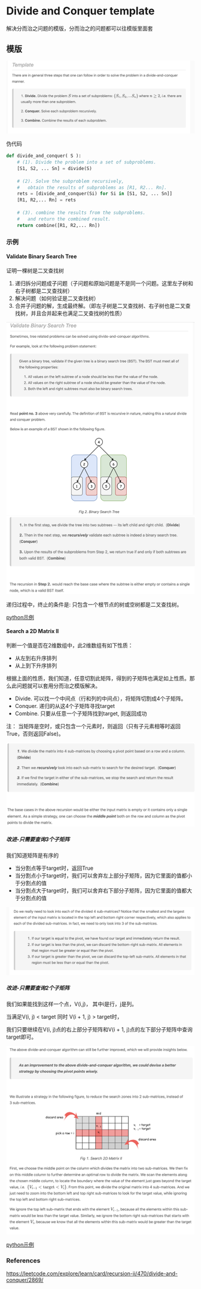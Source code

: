 # Divide and Conquer template
解决分而治之问题的模版，分而治之的问题都可以往模版里面套

## 模版
![分而治之解决问题模版](/images/explore/recursion-ii/divide-and-conquer/DC-template.png)

伪代码

```python
def divide_and_conquer( S ):
    # (1). Divide the problem into a set of subproblems.
    [S1, S2, ... Sn] = divide(S)

    # (2). Solve the subproblem recursively,
    #   obtain the results of subproblems as [R1, R2... Rn].
    rets = [divide_and_conquer(Si) for Si in [S1, S2, ... Sn]]
    [R1, R2,... Rn] = rets

    # (3). combine the results from the subproblems.
    #   and return the combined result.
    return combine([R1, R2,... Rn])
```

### 示例
#### Validate Binary Search Tree
证明一棵树是二叉查找树
1. 递归拆分问题成子问题（子问题和原始问题是不是同一个问题。这里左子树和右子树都是二叉查找树）
2. 解决问题（如何验证是二叉查找树）
3. 合并子问题的解，生成最终解。（即左子树是二叉查找树、右子树也是二叉查找树，并且合并起来也满足二叉查找树的性质）

![证明是二叉查找树1](/images/explore/recursion-ii/divide-and-conquer/DC-template-validate-BST-1.png)
![证明是二叉查找树2](/images/explore/recursion-ii/divide-and-conquer/DC-template-validate-BST-2.png)

递归过程中，终止的条件是: 只包含一个根节点的树或空树都是二叉查找树。

[python示例](/algorithms/python/validate-binary-search-tree/validate-binary-search-tree.py)

#### Search a 2D Matrix II
判断一个值是否在2维数组中，此2维数组有如下性质：
* 从左到右升序排列
* 从上到下升序排列

根据上面的性质，我们知道，任意切割此矩阵，得到的子矩阵也满足如上性质。那么此问题就可以套用分而治之模版解决。

* Divide. 可以找一个中间点（行和列的中间点），将矩阵切割成4个子矩阵。
* Conquer. 递归的从这4个子矩阵寻找target
* Combine. 只要从任意一个子矩阵找到target, 则返回成功

注： 当矩阵是空时，或只包含一个元素时，则返回（只有子元素相等时返回True，否则返回False)。

![2维有序矩阵查找数据](/images/explore/recursion-ii/divide-and-conquer/DC-template-search-2d-matrix-II-1.png)

##### 改进-只需要查询3个子矩阵

我们知道矩阵是有序的
* 当分割点等于target时，返回True
* 当分割点小于target时，我们可以舍弃左上部分子矩阵，因为它里面的值都小于分割点的值
* 当分割点大于target时，我们可以舍弃右下部分子矩阵，因为它里面的值都大于分割点的值

![2维有序矩阵查找数据只需要查询3个子矩阵](/images/explore/recursion-ii/divide-and-conquer/DC-template-search-2d-matrix-II-2.png)

##### 改进-只需要查询2个子矩阵

我们如果能找到这样一个点，V(i,j)， 其中i是行，j是列。

当满足V(i, j) < target 同时 V(i + 1, j) > target时， 

我们只要继续在V(i, j)点的右上部分子矩阵和V(i + 1, j)点的左下部分子矩阵中查询target即可。

![2维有序矩阵查找数据只需要查询2个子矩阵](/images/explore/recursion-ii/divide-and-conquer/DC-template-search-2d-matrix-II-3.png)

[python示例](/algorithms/python/search-a-2d-matrix-ii/search-a-2d-matrix-ii.py)


### References
https://leetcode.com/explore/learn/card/recursion-ii/470/divide-and-conquer/2869/

